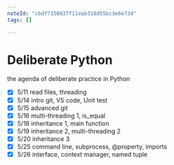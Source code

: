 ```yaml
---
noteId: "cbdf7350937f11eab318d55bc3e6e734"
tags: []

---
```


# Deliberate Python

the agenda of deliberate practice in Python

- [x] 5/11 read files, threading
- [x] 5/14 intro git, VS code, Unit test
- [x] 5/15 advanced git
- [x] 5/16 multi-threading 1, is_equal
- [x] 5/18 inheritance 1, main function
- [x] 5/19 inheritance 2, multi-threading 2
- [x] 5/20 inheritance 3
- [x] 5/25 command line, subprocess, @property, imports
- [x] 5/26 interface, context manager, named tuple